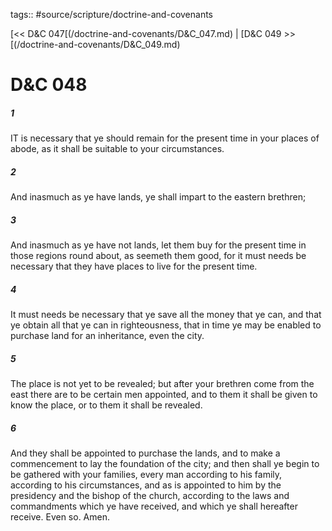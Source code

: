 tags:: #source/scripture/doctrine-and-covenants

[<< D&C 047[(/doctrine-and-covenants/D&C_047.md) | [D&C 049 >>[(/doctrine-and-covenants/D&C_049.md)

# D&C 048

##### 1

IT is necessary that ye should remain for the present time in your places of abode, as it shall be suitable to your circumstances.

##### 2

And inasmuch as ye have lands, ye shall impart to the eastern brethren;

##### 3

And inasmuch as ye have not lands, let them buy for the present time in those regions round about, as seemeth them good, for it must needs be necessary that they have places to live for the present time.

##### 4

It must needs be necessary that ye save all the money that ye can, and that ye obtain all that ye can in righteousness, that in time ye may be enabled to purchase land for an inheritance, even the city.

##### 5

The place is not yet to be revealed; but after your brethren come from the east there are to be certain men appointed, and to them it shall be given to know the place, or to them it shall be revealed.

##### 6

And they shall be appointed to purchase the lands, and to make a commencement to lay the foundation of the city; and then shall ye begin to be gathered with your families, every man according to his family, according to his circumstances, and as is appointed to him by the presidency and the bishop of the church, according to the laws and commandments which ye have received, and which ye shall hereafter receive. Even so. Amen.
